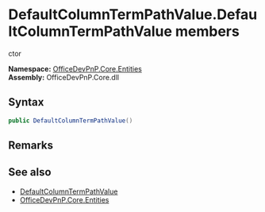 # DefaultColumnTermPathValue.DefaultColumnTermPathValue members 
 ctor   

**Namespace:** [OfficeDevPnP.Core.Entities](OfficeDevPnP.Core.Entities.md)  
**Assembly:** OfficeDevPnP.Core.dll  
## Syntax
```C#
public DefaultColumnTermPathValue()
```
## Remarks
  
## See also
- [DefaultColumnTermPathValue](OfficeDevPnP.Core.Entities.DefaultColumnTermPathValue.md)
- [OfficeDevPnP.Core.Entities](OfficeDevPnP.Core.Entities.md)
